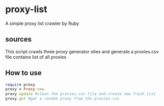 # proxy-list  
A simple proxy list crawler by Ruby

## sources
This script crawls three proxy generator sites and generate a proxies.csv file contains list of all proxies  

## How to use  
```ruby
require proxy
proxy = Proxy.new
proxy.update #clean the proxies.csv file and create new fresh list
proxy.get #get a random proxy from the proxies.csv
```

